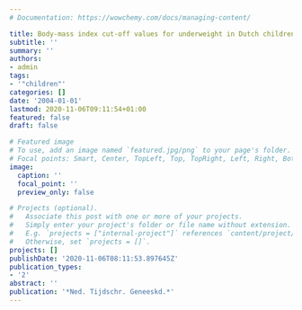 ```yaml
---
# Documentation: https://wowchemy.com/docs/managing-content/

title: Body-mass index cut-off values for underweight in Dutch children
subtitle: ''
summary: ''
authors:
- admin
tags:
- '"children"'
categories: []
date: '2004-01-01'
lastmod: 2020-11-06T09:11:54+01:00
featured: false
draft: false

# Featured image
# To use, add an image named `featured.jpg/png` to your page's folder.
# Focal points: Smart, Center, TopLeft, Top, TopRight, Left, Right, BottomLeft, Bottom, BottomRight.
image:
  caption: ''
  focal_point: ''
  preview_only: false

# Projects (optional).
#   Associate this post with one or more of your projects.
#   Simply enter your project's folder or file name without extension.
#   E.g. `projects = ["internal-project"]` references `content/project/deep-learning/index.md`.
#   Otherwise, set `projects = []`.
projects: []
publishDate: '2020-11-06T08:11:53.897645Z'
publication_types:
- '2'
abstract: ''
publication: '*Ned. Tijdschr. Geneeskd.*'
---
```

